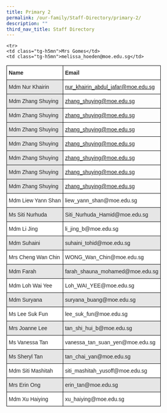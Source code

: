 ```yaml
---
title: Primary 2
permalink: /our-family/Staff-Directory/primary-2/
description: ""
third_nav_title: Staff Directory
---
```

<style type="text/css">
.tg  {border-collapse:collapse;border-spacing:0;}
.tg td{border-color:black;border-style:solid;border-width:1px;font-family:Arial, sans-serif;font-size:14px;
  overflow:hidden;padding:10px 5px;word-break:normal;}
.tg th{border-color:black;border-style:solid;border-width:1px;font-family:Arial, sans-serif;font-size:14px;
  font-weight:normal;overflow:hidden;padding:10px 5px;word-break:normal;}
.tg .tg-l2bf{background-color:#FFF;color:#222;font-weight:bold;text-align:left;vertical-align:top}
.tg .tg-h5mn{background-color:#E6E6E6;color:#222;text-align:left;vertical-align:middle}
.tg .tg-1ppo{background-color:#FFF;color:#222;text-align:left;vertical-align:middle}
</style>
<table class="tg">
<thead>
  <tr>
    <th class="tg-l2bf"><span style="font-weight:bold">Name</span></th>
    <th class="tg-l2bf"><span style="font-weight:bold">Email</span></th>
  </tr>
</thead>
<tbody>
	<tr>
    <td class="tg-h5mn">Mdm Nur Khairin</td>
    <td class="tg-al0j"><a href="mailto:nur_khairin_abdul_jafar@moe.edu.sg"><span style="text-decoration:underline;color:#F1AE16;background-color:transparent"></span>nur_khairin_abdul_jafar@moe.edu.sg</a></td>
  </tr>
  <tr>
    <td class="tg-h5mn">Mdm Zhang Shuying</td>
    <td class="tg-al0j"><a href="mailto:zhang_shuying@moe.edu.sg"><span style="text-decoration:underline;color:#F1AE16;background-color:transparent"></span>zhang_shuying@moe.edu.sg</a></td>
  </tr>
  <tr>
    <td class="tg-h5mn">Mdm Zhang Shuying</td>
    <td class="tg-al0j"><a href="mailto:zhang_shuying@moe.edu.sg"><span style="text-decoration:underline;color:#F1AE16;background-color:transparent"></span>zhang_shuying@moe.edu.sg</a></td>
  </tr>
  <tr>
    <td class="tg-h5mn">Mdm Zhang Shuying</td>
    <td class="tg-al0j"><a href="mailto:zhang_shuying@moe.edu.sg"><span style="text-decoration:underline;color:#F1AE16;background-color:transparent"></span>zhang_shuying@moe.edu.sg</a></td>
  </tr>
  <tr>
    <td class="tg-h5mn">Mdm Zhang Shuying</td>
    <td class="tg-al0j"><a href="mailto:zhang_shuying@moe.edu.sg"><span style="text-decoration:underline;color:#F1AE16;background-color:transparent"></span>zhang_shuying@moe.edu.sg</a></td>
  </tr>
  <tr>
    <td class="tg-h5mn">Mdm Zhang Shuying</td>
    <td class="tg-al0j"><a href="mailto:zhang_shuying@moe.edu.sg"><span style="text-decoration:underline;color:#F1AE16;background-color:transparent"></span>zhang_shuying@moe.edu.sg</a></td>
  </tr>
  <tr>
    <td class="tg-h5mn">Mdm Zhang Shuying</td>
    <td class="tg-al0j"><a href="mailto:zhang_shuying@moe.edu.sg"><span style="text-decoration:underline;color:#F1AE16;background-color:transparent"></span>zhang_shuying@moe.edu.sg</a></td>
  </tr>
  <tr>
    <td class="tg-h5mn">Mdm Zhang Shuying</td>
    <td class="tg-al0j"><a href="mailto:zhang_shuying@moe.edu.sg"><span style="text-decoration:underline;color:#F1AE16;background-color:transparent"></span>zhang_shuying@moe.edu.sg</a></td>
  </tr>
	
	<tr>
    <td class="tg-h5mn">Mrs Gomes</td>
    <td class="tg-h5mn">melissa_hoeden@moe.edu.sg</td>
  </tr>
  <tr>
    <td class="tg-1ppo">Mdm Liew Yann Shan</td>
    <td class="tg-1ppo">liew_yann_shan@moe.edu.sg</td>
  </tr>
  <tr>
    <td class="tg-h5mn">Ms Siti Nurhuda</td>
    <td class="tg-h5mn">Siti_Nurhuda_Hamid@moe.edu.sg</td>
  </tr>
  <tr>
    <td class="tg-1ppo">Mdm Li Jing</td>
    <td class="tg-1ppo">li_jing_b@moe.edu.sg</td>
  </tr>
  <tr>
    <td class="tg-h5mn">Mdm Suhaini</td>
    <td class="tg-h5mn">suhaini_tohid@moe.edu.sg</td>
  </tr>
  <tr>
    <td class="tg-1ppo">Mrs Cheng Wan Chin</td>
    <td class="tg-1ppo">WONG_Wan_Chin@moe.edu.sg</td>
  </tr>
  <tr>
    <td class="tg-h5mn">Mdm Farah</td>
    <td class="tg-h5mn">farah_shauna_mohamed@moe.edu.sg</td>
  </tr>
  <tr>
    <td class="tg-1ppo">Mdm Loh Wai Yee</td>
    <td class="tg-1ppo">Loh_WAI_YEE@moe.edu.sg</td>
  </tr>
  <tr>
    <td class="tg-h5mn">Mdm Suryana</td>
    <td class="tg-h5mn">suryana_buang@moe.edu.sg</td>
  </tr>
  <tr>
    <td class="tg-1ppo">Ms Lee Suk Fun</td>
    <td class="tg-1ppo">lee_suk_fun@moe.edu.sg</td>
  </tr>
  <tr>
    <td class="tg-h5mn">Mrs Joanne Lee</td>
    <td class="tg-h5mn">tan_shi_hui_b@moe.edu.sg</td>
  </tr>
  <tr>
    <td class="tg-1ppo">Ms Vanessa Tan</td>
    <td class="tg-1ppo">vanessa_tan_suan_yen@moe.edu.sg</td>
  </tr>
  <tr>
    <td class="tg-h5mn">Ms Sheryl Tan</td>
    <td class="tg-h5mn">tan_chai_yan@moe.edu.sg</td>
  </tr>
  <tr>
    <td class="tg-1ppo">Mdm Siti Mashitah</td>
    <td class="tg-1ppo">siti_mashitah_yusoff@moe.edu.sg</td>
  </tr>
  <tr>
    <td class="tg-h5mn">Mrs Erin Ong</td>
    <td class="tg-h5mn">erin_tan@moe.edu.sg</td>
  </tr>
  <tr>
    <td class="tg-1ppo">Mdm Xu Haiying</td>
    <td class="tg-1ppo">xu_haiying@moe.edu.sg</td>
  </tr>
</tbody>
</table>